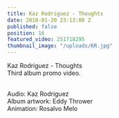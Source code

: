 ```yaml
---
title: Kaz Rodriguez - Thoughts
date: 2018-01-20 23:13:00 Z
published: false
position: 16
featured_video: 251718295
thumbnail_image: "/uploads/KR.jpg"
---
```


Kaz Rodriguez - Thoughts<br>
Third album promo video.<br>
 
<br>Audio: Kaz Rodriguez<br>
Album artwork: Eddy Thrower<br>
Animation: Rosalvo Melo<br>